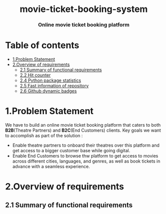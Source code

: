 <h1 align="center"> movie-ticket-booking-system</h1>
<h3 align="center">Online movie ticket booking platform</h3>

# Table of contents

- [1.Problem Statement](#1problem-statement)
- [2.Overview of requirements](#2overview-of-requirements)
  * [2.1 Summary of functional requirements](#21functional-requirements)
  * [2.2 Hit counter](#22-hit-counter)
  * [2.4 Python package statistics](#24-python-package-statistics)
  * [2.5 Fast information of repository](#25-fast-information-of-repository)
  * [2.6 Github dynamic badges](#26-github-dynamic-badges)

  
# 1.Problem Statement
We have to build an online movie ticket booking platform that caters to both **B2B**(Theatre Partners) and **B2C**(End Customers) clients.  Key goals we want to accomplish as part of the solution :
* Enable theatre partners to onboard their theatres over this platform and get access to a bigger customer base while going digital.
* Enable End Customers to browse thw platform to get access to movies across different cities, languages, and genres, as well as book tickets in advance with a seamless experience.

# 2.Overview of requirements
## 2.1 Summary of functional requirements
